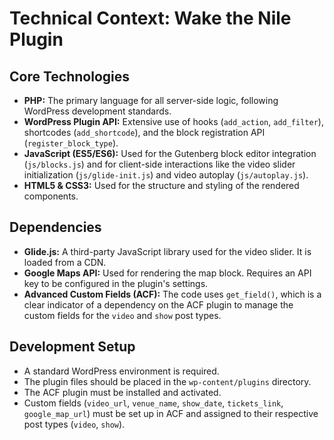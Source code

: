 # Technical Context: Wake the Nile Plugin

## Core Technologies

*   **PHP:** The primary language for all server-side logic, following WordPress development standards.
*   **WordPress Plugin API:** Extensive use of hooks (`add_action`, `add_filter`), shortcodes (`add_shortcode`), and the block registration API (`register_block_type`).
*   **JavaScript (ES5/ES6):** Used for the Gutenberg block editor integration (`js/blocks.js`) and for client-side interactions like the video slider initialization (`js/glide-init.js`) and video autoplay (`js/autoplay.js`).
*   **HTML5 & CSS3:** Used for the structure and styling of the rendered components.

## Dependencies

*   **Glide.js:** A third-party JavaScript library used for the video slider. It is loaded from a CDN.
*   **Google Maps API:** Used for rendering the map block. Requires an API key to be configured in the plugin's settings.
*   **Advanced Custom Fields (ACF):** The code uses `get_field()`, which is a clear indicator of a dependency on the ACF plugin to manage the custom fields for the `video` and `show` post types.

## Development Setup

*   A standard WordPress environment is required.
*   The plugin files should be placed in the `wp-content/plugins` directory.
*   The ACF plugin must be installed and activated.
*   Custom fields (`video_url`, `venue_name`, `show_date`, `tickets_link`, `google_map_url`) must be set up in ACF and assigned to their respective post types (`video`, `show`).

